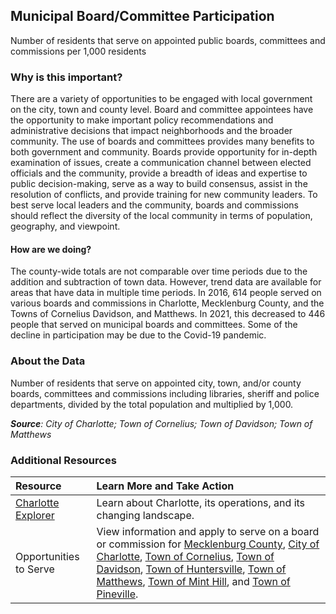 ## Municipal Board/Committee Participation
Number of residents that serve on appointed public boards, committees and commissions per 1,000 residents

### Why is this important?
There are a variety of opportunities to be engaged with local government on the city, town and county level. Board and committee appointees have the opportunity to make important policy recommendations and administrative decisions that impact neighborhoods and the broader community. The use of boards and committees provides many benefits to both government and community. Boards provide opportunity for in-depth examination of issues, create a communication channel between elected officials and the community, provide a breadth of ideas and expertise to public decision-making, serve as a way to build consensus, assist in the resolution of conflicts, and provide training for new community leaders. To best serve local leaders and the community, boards and commissions should reflect the diversity of the local community in terms of population, geography, and viewpoint.

#### How are we doing?
The county-wide totals are not comparable over time periods due to the addition and subtraction of town data. However, trend data are available for areas that have data in multiple time periods. In 2016, 614 people served on various boards and commissions in Charlotte, Mecklenburg County, and the Towns of Cornelius Davidson, and Matthews.  In 2021, this decreased to 446 people that served on municipal boards and committees.  Some of the decline in participation may be due to the Covid-19 pandemic.

### About the Data
Number of residents that serve on appointed city, town, and/or county boards, committees and commissions including libraries, sheriff and police departments, divided by the total population and multiplied by 1,000.

_**Source**: City of Charlotte; Town of Cornelius; Town of Davidson; Town of Matthews_

### Additional Resources
|Resource | Learn More and Take Action |
|:--- | :--- |
|[Charlotte Explorer](https://explore.charlottenc.gov/)| Learn about Charlotte, its operations, and its changing landscape.
|Opportunities to Serve| View information and apply to serve on a board or commission for [Mecklenburg County](https://bocc.mecknc.gov/Advisory-Boards), [City of Charlotte](https://www.charlottenc.gov/City-Government/Leadership/City-Council/Boards-and-Commissions), [Town of Cornelius](https://www.cornelius.org/89/Boards-Commissions), [Town of Davidson](https://www.ci.davidson.nc.us/72/Boards-Commissions), [Town of Huntersville](https://www.huntersville.org/262/Advisory-Boards-Commissions), [Town of Matthews](https://www.matthewsnc.gov/pview.aspx?id=20706&catid=566), [Town of Mint Hill](https://www.minthill.com/government/boards_and_committees/index.php), and [Town of Pineville](https://www.pinevillenc.gov/government/#boards).

